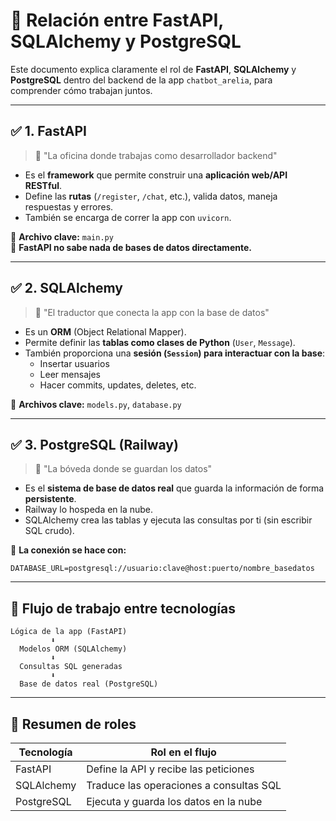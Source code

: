 # 🧠 Relación entre FastAPI, SQLAlchemy y PostgreSQL

Este documento explica claramente el rol de **FastAPI**, **SQLAlchemy** y **PostgreSQL** dentro del backend de la app `chatbot_arelia`, para comprender cómo trabajan juntos.

---

## ✅ 1. FastAPI  
> 🧰 "La oficina donde trabajas como desarrollador backend"

- Es el **framework** que permite construir una **aplicación web/API RESTful**.
- Define las **rutas** (`/register`, `/chat`, etc.), valida datos, maneja respuestas y errores.
- También se encarga de correr la app con `uvicorn`.

📌 **Archivo clave:** `main.py`  
📌 **FastAPI no sabe nada de bases de datos directamente.**

---

## ✅ 2. SQLAlchemy  
> 🔌 "El traductor que conecta la app con la base de datos"

- Es un **ORM** (Object Relational Mapper).
- Permite definir las **tablas como clases de Python** (`User`, `Message`).
- También proporciona una **sesión (`Session`) para interactuar con la base**:
  - Insertar usuarios
  - Leer mensajes
  - Hacer commits, updates, deletes, etc.

📌 **Archivos clave:** `models.py`, `database.py`

---

## ✅ 3. PostgreSQL (Railway)  
> 💾 "La bóveda donde se guardan los datos"

- Es el **sistema de base de datos real** que guarda la información de forma **persistente**.
- Railway lo hospeda en la nube.
- SQLAlchemy crea las tablas y ejecuta las consultas por ti (sin escribir SQL crudo).

📌 **La conexión se hace con:**  
```env
DATABASE_URL=postgresql://usuario:clave@host:puerto/nombre_basedatos
```

---

## 🔁 Flujo de trabajo entre tecnologías

```
Lógica de la app (FastAPI)
         ⬇️
  Modelos ORM (SQLAlchemy)
         ⬇️
  Consultas SQL generadas
         ⬇️
  Base de datos real (PostgreSQL)
```

---

## 🧠 Resumen de roles

| Tecnología   | Rol en el flujo                            |
|--------------|---------------------------------------------|
| FastAPI      | Define la API y recibe las peticiones       |
| SQLAlchemy   | Traduce las operaciones a consultas SQL     |
| PostgreSQL   | Ejecuta y guarda los datos en la nube       |